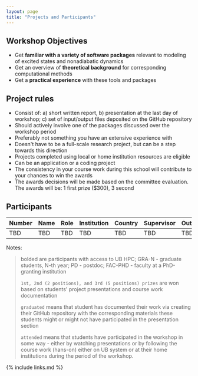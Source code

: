 ```yaml
---
layout: page
title: "Projects and Participants"
---
```


## Workshop Objectives

* Get **familiar with a variety of software packages** relevant to modeling of excited states and nonadiabatic dynamics
* Get an overview of **theoretical background** for corresponding computational methods
* Get a **practical experience** with these tools and packages


## Project rules

* Consist of: a) short written report, b) presentation at the last day of workshop; c) set of input/output files deposited on the GitHub repository
* Should actively involve one of the packages discussed over the workshop period 
* Preferably not something you have an extensive experience with 
* Doesn't have to be a full-scale research project, but can be a step towards this direction
* Projects completed using local or home institution resources are eligible
* Can be an application or a coding project
* The consistency in your course work during this school will contribute to your chances to win the awards
* The awards decisions will be made based on the committee evaluation. The awards will be: 1 first prize ($300), 3 second  



## Participants 

| Number | Name | Role | Institution | Country | Supervisor | Outcome |
|-----|------|------|-------------|---------|------------|--------|
| TBD | TBD | TBD | TBD | TBD | TBD | TBD |


Notes:
>
> bolded are participants with access to UB HPC; GRA-N - graduate students, N-th year; PD - postdoc; FAC-PHD - faculty at a PhD-granting institution
>
> `1st, 2nd (2 positions), and 3rd (5 positions) prizes` are won based on students' project presentations and course work documentation
>
> `graduated` means that student has documented their work via creating their GitHub repository with the corresponding materials
> these students might or might not have participated in the presentation section
> 
> `attended` means that students have participated in the workshop in some way - either by watching presentations or by following 
> the course work (hans-on) either on UB system or at their home institutions during the period of the workshop.
>



{% include links.md %}

